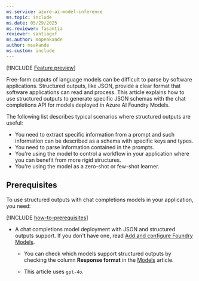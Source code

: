 ```yaml
---
ms.service: azure-ai-model-inference
ms.topic: include
ms.date: 05/29/2025
ms.reviewer: fasantia
reviewer: santiagxf
ms.author: mopeakande
author: msakande
ms.custom: include
---
```


[!INCLUDE [Feature preview](~/reusable-content/ce-skilling/azure/includes/ai-studio/includes/feature-preview.md)]

Free-form outputs of language models can be difficult to parse by software applications. Structured outputs, like JSON, provide a clear format that software applications can read and process. This article explains how to use structured outputs to generate specific JSON schemas with the chat completions API for models deployed in Azure AI Foundry Models.

The following list describes typical scenarios where structured outputs are useful:

* You need to extract specific information from a prompt and such information can be described as a schema with specific keys and types.
* You need to parse information contained in the prompts.
* You're using the model to control a workflow in your application where you can benefit from more rigid structures.
* You're using the model as a zero-shot or few-shot learner.

## Prerequisites

To use structured outputs with chat completions models in your application, you need:

[!INCLUDE [how-to-prerequisites](../how-to-prerequisites.md)]

* A chat completions model deployment with JSON and structured outputs support. If you don't have one, read [Add and configure Foundry Models](../../how-to/create-model-deployments.md).

    * You can check which models support structured outputs by checking the column **Response format** in the [Models](../../concepts/models.md) article.

    * This article uses `gpt-4o`.